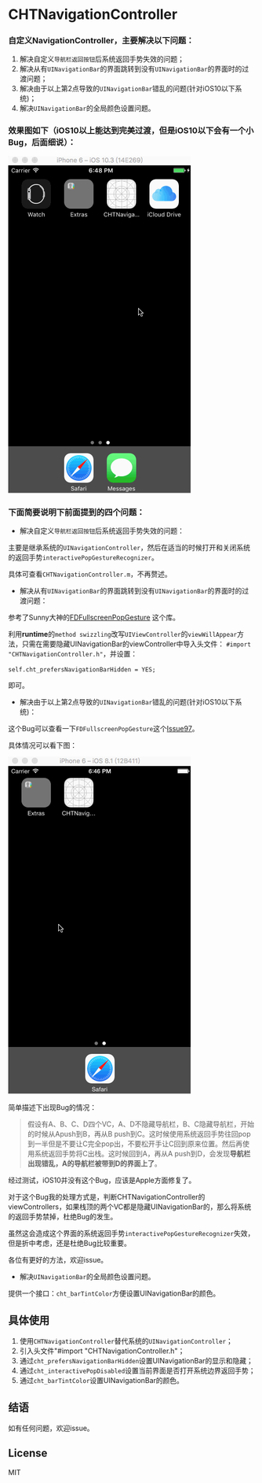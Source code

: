# CHTNavigationController

### 自定义NavigationController，主要解决以下问题：

1. 解决自定义`导航栏返回按钮`后系统返回手势失效的问题；
2. 解决从有`UINavigationBar`的界面跳转到没有`UINavigationBar`的界面时的过渡问题；
3. 解决由于以上第2点导致的`UINavigationBar`错乱的问题(针对iOS10以下系统)；
4. 解决`UINavigationBar`的全局颜色设置问题。 

### 效果图如下（iOS10以上能达到完美过渡，但是iOS10以下会有一个小Bug，后面细说）：

![](https://github.com/ChanRoy/CHTNavigationController/blob/master/CHTNavigationControllerDemo.gif)

### 下面简要说明下前面提到的四个问题：

- 解决自定义`导航栏返回按钮`后系统返回手势失效的问题：

主要是继承系统的`UINavigationController`，然后在适当的时候打开和关闭系统的返回手势`interactivePopGestureRecognizer`。

具体可查看`CHTNavigationController.m`，不再赘述。

- 解决从有`UINavigationBar`的界面跳转到没有`UINavigationBar`的界面时的过渡问题：

参考了Sunny大神的[FDFullscreenPopGesture](https://github.com/forkingdog/FDFullscreenPopGesture) 这个库。

利用**runtime**的`method swizzling`改写`UIViewController`的`viewWillAppear`方法，只需在需要隐藏UINavigationBar的viewController中导入头文件：
`#import "CHTNavigationController.h"`，并设置：

```
self.cht_prefersNavigationBarHidden = YES;
```
即可。

- 解决由于以上第2点导致的`UINavigationBar`错乱的问题(针对iOS10以下系统)：

这个Bug可以查看一下`FDFullscreenPopGesture`这个[Issue97](https://github.com/forkingdog/FDFullscreenPopGesture/issues/97)。

具体情况可以看下图：

![bug_gif](https://github.com/ChanRoy/CHTNavigationController/blob/master/CHTNavigationControllerDemo_bug.gif)

简单描述下出现Bug的情况：

>假设有A、B、C、D四个VC，A、D不隐藏导航栏，B、C隐藏导航栏，开始的时候从Apush到B，再从B push到C。这时候使用系统返回手势往回pop到一半但是不要让C完全pop出，不要松开手让C回到原来位置。然后再使用系统返回手势将C出栈。这时候回到A，再从A push到D，会发现**导航栏出现错乱，A的导航栏被带到D的界面上了**。

经过测试，iOS10并没有这个Bug，应该是Apple方面修复了。

对于这个Bug我的处理方式是，判断CHTNavigationController的viewControllers，如果栈顶的两个VC都是隐藏UINavigationBar的，那么将系统的返回手势禁掉，杜绝Bug的发生。

虽然这会造成这个界面的系统返回手势`interactivePopGestureRecognizer`失效，但是折中考虑，还是杜绝Bug比较重要。

各位有更好的方法，欢迎issue。

- 解决`UINavigationBar`的全局颜色设置问题。 

提供一个接口：`cht_barTintColor`方便设置UINavigationBar的颜色。

## 具体使用

1. 使用`CHTNavigationController`替代系统的`UINavigationController`；
2. 引入头文件"#import "CHTNavigationController.h"；
3. 通过`cht_prefersNavigationBarHidden`设置UINavigationBar的显示和隐藏；
4. 通过`cht_interactivePopDisabled`设置当前界面是否打开系统边界返回手势；
5. 通过`cht_barTintColor`设置UINavigationBar的颜色。

## 结语

如有任何问题，欢迎issue。

## License

MIT




